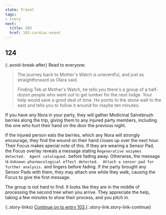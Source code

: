 ```yaml
---
state: Travel
tags:
- story
next:
  title: 103
  href: 103-cardiac-event
---
```


## 124

{:.avoid-break-after}
Read to everyone:

> The journey back to Mother's Watch is uneventful, and just as straightforward as Olara said.
>
> Finding Teb at Mother's Watch, he tells you there's a group of a half-dozen people who went out to get lumber for the next lodge.
> Your help would save a good deal of time.
> He points to the stone wall to the east and tells you to follow it around for maybe ten minutes.

If you have any Nora in your party, they will gather Medicinal Salvebrush berries along the trip, giving them to any injured party members, including the one who hurt their hand on the door the previous night.

If the injured person eats the berries, which any Nora will strongly encourage, they find the wound on their hand closes up over the next hour.
Their Focus makes special note of this.
If they are wearing a Sensor Pad, the Focus overlay reveals a message stating `Regenerative enzymes detected.  Agent catalogued.` before fading away.
Otherwise, the message is `Unknown pharmacological effect detected.  Attach a sensor pad for further analysis.` and lingers before fading.
If the party brought any Sensor Pads with them, they may attach one while they walk, causing the Focus to give the first message.

The group is not hard to find.
It looks like they are in the middle of processing the second tree when you arrive.
They appreciate the help, taking a few minutes to show their process, and you pitch in.

{:.story-links}
[Continue on to entry 103.](103-cardiac-event.md){:.story-link.story-link-continue}
